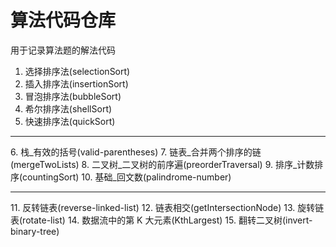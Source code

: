 # 算法代码仓库

  用于记录算法题的解法代码

1. 选择排序法(selectionSort)
3. 插入排序法(insertionSort)
4. 冒泡排序法(bubbleSort)
5. 希尔排序法(shellSort)
6. 快速排序法(quickSort)
<hr>
6. 栈_有效的括号(valid-parentheses)
7. 链表_合并两个排序的链(mergeTwoLists)
8. 二叉树_二叉树的前序遍(preorderTraversal)
9. 排序_计数排序(countingSort)
10. 基础_回文数(palindrome-number)
<hr>
11. 反转链表(reverse-linked-list)
12. 链表相交(getIntersectionNode)
13. 旋转链表(rotate-list)
14. 数据流中的第 K 大元素(KthLargest)
15. 翻转二叉树(invert-binary-tree)
